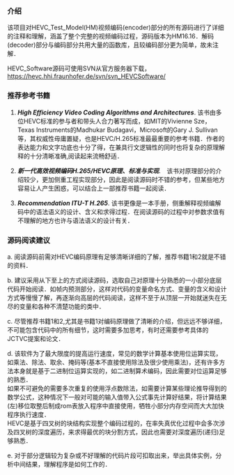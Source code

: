### 介绍

   该项目对HEVC_Test_Model(HM)视频编码(encoder)部分的所有源码进行了详细的注释和理解，涵盖了整个完整的视频编码过程，源码版本为HM16.16．解码(decoder)部分与编码部分共用大量的函数库，且较编码部分更为简单，故未注解．

   HEVC_Software源码可使用SVN从官方服务器下载，https://hevc.hhi.fraunhofer.de/svn/svn_HEVCSoftware/


### 推荐参考书籍
1.  ***High Efficiency Video Coding Algorithms and Architectures***. 该书由多位HEVC标准的参与者和带头人合力著写而成，如MIT的Vivienne Sze，Texas Instruments的Madhukar Budagavi，Microsoft的Gary J. Sullivan等，其权威性毋庸置疑，也是HEVC/H.265标准最最重要的参考书籍．作者的表达能力和文字功底也十分了得，在兼具行文逻辑性的同时也将复杂的原理解释的十分清晰准确,阅读起来流畅舒适．

2. ***新一代高效视频编码H.265/HEVC原理、标准与实现***.　该书对原理部分的介绍较少，更加侧重工程实现部分，因此是阅读源码时不错的参考，但某些地方容易让人产生困惑，可以结合上一部推荐书籍一起阅读．

3. ***Recommendation ITU-T H.265***. 该书更像是一本手册，侧重解释视频编解码中的语法语义的设计、含义和求得过程．在阅读源码的过程中对参数求值有不理解的地方也许与语法语义的设计有关．
 

### 源码阅读建议

   a. 阅读源码前需对HEVC编码原理有足够清晰详细的了解，推荐书籍1和2就是不错的资料． 

   b. 建议采用从下至上的方式阅读源码，选取自己对原理十分熟悉的一小部分底层代码开始阅读．如帧内预测部分，这样对代码的变量命名方式、变量的含义和设计方式等慢慢了解，再逐渐向高层的代码阅读，这样不至于从顶层一开始就迷失在无尽的变量和各种不清楚功能的类中．

   c. 尽管推荐书籍1和2,尤其是书籍1对编码原理做了清晰的介绍，但远远不够详细，不可能包含代码中的所有细节，这时需要多加思考，有时还需要参考具体的JCTVC提案和论文．

   d. 该软件为了最大限度的提高运行速度，常见的数学计算基本使用位运算实现，如乘法、除法、取余、掩码等(基本不直接使用除法及很少使用乘法)，还有许多方法本身就是基于二进制位运算实现的，如二进制算术编码，因此需要对位运算足够的熟悉．<br>
   如果不可避免的需要多次重复的使用浮点数除法，如需要计算某些理论推导得到的数学公式，这种情况下一般对可能的输入值带入公式事先计算好结果，将计算结果(左)移位取整后制成rom表放入程序中直接使用，牺牲小部分内存空间而大大加快程序执行速度．<br>
   HEVC是基于四叉树的块结构实现整个编码过程的，在率失真优化过程中会多次涉及四叉树的深度遍历，来求得最优的块分割方式，因此也需要对深度遍历(递归)足够熟悉．

   e. 对于部分逻辑较为复杂或不好理解的代码片段可扣取出来，举出具体实例，分析中间结果，理解程序是如何工作的．












